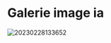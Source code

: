 # Galerie image ia




![20230228133652](https://user-images.githubusercontent.com/75996200/221856028-eb10d339-6ceb-49ce-aa46-0b0637809ab1.png)

